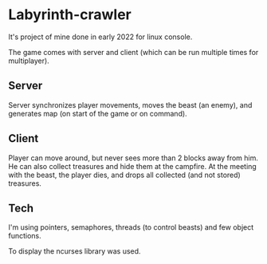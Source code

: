 # Labyrinth-crawler

It's project of mine done in early 2022 for linux console.

The game comes with server and client (which can be run multiple times for multiplayer).

## Server

Server synchronizes player movements, moves the beast (an enemy), and generates map (on start of the game or on command).

## Client

Player can move around, but never sees more than 2 blocks away from him. He can also collect treasures and hide them at the campfire. At the meeting with the beast, the player dies, and drops all collected (and not stored) treasures.

## Tech

I'm using pointers, semaphores, threads (to control beasts) and few object functions.

To display the ncurses library was used.